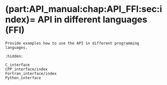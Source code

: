 (part:API_manual:chap:API_FFI:sec:index)=
API in different languages (FFI)
==========================================

```{todo}
Provide examples how to use the API in different programming languages.
```


```{toctree}
:hidden:

C_interface
CPP_interface/index
Fortran_interface/index
Python_interface
```
